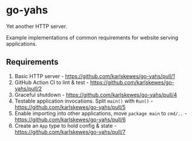 # go-yahs

Yet another HTTP server.

Example implementations of common requirements for website serving applications.

## Requirements

1. Basic HTTP server - https://github.com/karlskewes/go-yahs/pull/1
1. GitHub Action CI to lint & test - https://github.com/karlskewes/go-yahs/pull/2
1. Graceful shutdown - https://github.com/karlskewes/go-yahs/pull/4
1. Testable application invocations. Split `main()` with `Run()` - https://github.com/karlskewes/go-yahs/pull/5
1. Enable importing into other applications, move `package main` to `cmd/..` - https://github.com/karlskewes/go-yahs/pull/6
1. Create an `App` type to hold config & state - https://github.com/karlskewes/go-yahs/pull/7
